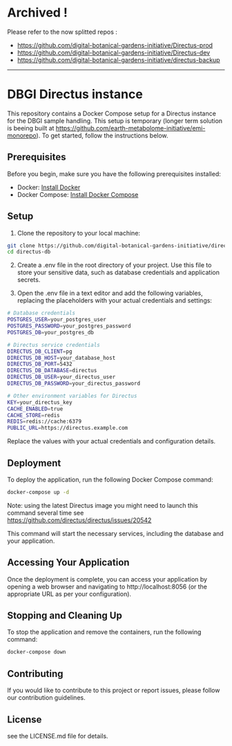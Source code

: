 # Archived !

Please refer to the now splitted repos :

- https://github.com/digital-botanical-gardens-initiative/Directus-prod
- https://github.com/digital-botanical-gardens-initiative/Directus-dev
- https://github.com/digital-botanical-gardens-initiative/directus-backup

------




# DBGI Directus instance

This repository contains a Docker Compose setup for a Directus instance for the DBGI sample handling. This setup is temporary (longer term solution is beeing built at https://github.com/earth-metabolome-initiative/emi-monorepo). To get started, follow the instructions below.

## Prerequisites

Before you begin, make sure you have the following prerequisites installed:

- Docker: [Install Docker](https://docs.docker.com/get-docker/)
- Docker Compose: [Install Docker Compose](https://docs.docker.com/compose/install/)

## Setup

1. Clone the repository to your local machine:

```bash
git clone https://github.com/digital-botanical-gardens-initiative/directus-db.git
cd directus-db
```

2. Create a .env file in the root directory of your project. Use this file to store your sensitive data, such as database credentials and application secrets.

3. Open the .env file in a text editor and add the following variables, replacing the placeholders with your actual credentials and settings:

```sh
# Database credentials
POSTGRES_USER=your_postgres_user
POSTGRES_PASSWORD=your_postgres_password
POSTGRES_DB=your_postgres_db

# Directus service credentials
DIRECTUS_DB_CLIENT=pg
DIRECTUS_DB_HOST=your_database_host
DIRECTUS_DB_PORT=5432
DIRECTUS_DB_DATABASE=directus
DIRECTUS_DB_USER=your_directus_user
DIRECTUS_DB_PASSWORD=your_directus_password

# Other environment variables for Directus
KEY=your_directus_key
CACHE_ENABLED=true
CACHE_STORE=redis
REDIS=redis://cache:6379
PUBLIC_URL=https://directus.example.com
```

Replace the values with your actual credentials and configuration details.


## Deployment

To deploy the application, run the following Docker Compose command:

```sh
docker-compose up -d
```

Note: using the latest Directus image you might need to launch this command several time see https://github.com/directus/directus/issues/20542

This command will start the necessary services, including the database and your application.

## Accessing Your Application

Once the deployment is complete, you can access your application by opening a web browser and navigating to http://localhost:8056 (or the appropriate URL as per your configuration).


## Stopping and Cleaning Up

To stop the application and remove the containers, run the following command:

```sh
docker-compose down
```

## Contributing

If you would like to contribute to this project or report issues, please follow our contribution guidelines.

## License

see the LICENSE.md file for details.
